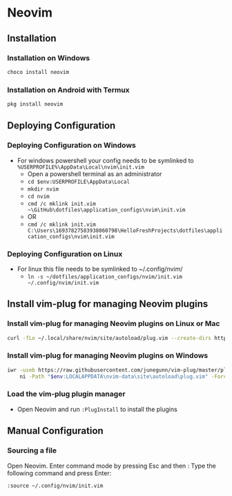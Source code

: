# Neovim

## Installation

### Installation on Windows

```bash
choco install neovim
```

### Installation on Android with Termux

```bash
pkg install neovim
```

## Deploying Configuration

### Deploying Configuration on Windows

- For windows powershell your config needs to be symlinked to `%USERPROFILE%\AppData\Local\nvim\init.vim`
  - Open a powershell terminal as an administrator
  - `cd $env:USERPROFILE\AppData\Local`
  - `mkdir nvim`
  - `cd nvim`
  - `cmd /c mklink init.vim ~\GitHub\dotfiles\application_configs\nvim\init.vim`
  - OR
  - `cmd /c mklink init.vim C:\Users\16937827583938060798\HelloFreshProjects\dotfiles\application_configs\nvim\init.vim`
  
### Deploying Configuration on Linux

- For linux this file needs to be symlinked to ~/.config/nvim/
  - `ln -s ~/dotfiles/application_configs/nvim/init.vim ~/.config/nvim/init.vim`

## Install vim-plug for managing Neovim plugins

### Install vim-plug for managing Neovim plugins on Linux or Mac

```bash
curl -fLo ~/.local/share/nvim/site/autoload/plug.vim --create-dirs https://raw.githubusercontent.com/junegunn/vim-plug/master/plug.vim
```

### Install vim-plug for managing Neovim plugins on Windows

```bash
iwr -useb https://raw.githubusercontent.com/junegunn/vim-plug/master/plug.vim | `
    ni -Path "$env:LOCALAPPDATA\nvim-data\site\autoload\plug.vim" -Force
```

### Load the vim-plug plugin manager

- Open Neovim and run `:PlugInstall` to install the plugins

## Manual Configuration

### Sourcing a file

Open Neovim.
Enter command mode by pressing Esc and then :
Type the following command and press Enter:

```vim
:source ~/.config/nvim/init.vim
```
